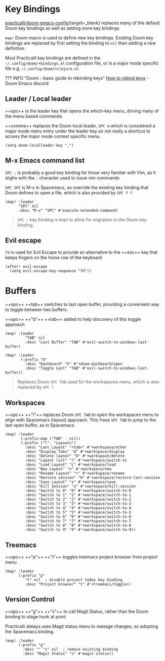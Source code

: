 # Key Bindings

[practicalli/doom-emacs-config](https://github.com/practicalli/doom-emacs-config){target=_blank} replaces many of the default Doom key bindings as well as adding more key bindings

`map!` Doom macro is used to define new key bindings.  Existing Doom key bindings are replaced by first setting the binding to `nil` then adding a new definition.

Most Practicalli key bindings are defined in the `~/.config/doom/+bindings.el` configuration file, or in a major mode specific file e.g. `~/.config/doom/+clojure.el`

??? INFO "Doom - basic guide to rebinding keys"
    [How to rebind keys](https://discourse.doomemacs.org/t/how-to-re-bind-keys/) - Doom Emacs discord


## Leader / Local leader

++spc++ is the leader key that opens the which-key menu, driving many of the menu based commands.

++comma++ replaces the Doom local leader, `SPC m` which is considered a major mode menu entry under the leader key so not really a shortcut to access the major mode context specific menu.

```emacs title=".config/doom/+bindings.el"
(setq doom-localleader-key ",")
```


## M-x Emacs command list

`SPC :` is probably a good key binding for those very familiar with Vim, as it alighs with the `:` character used to issue vim commands

`SPC SPC` is M-x in Spacemacs, so override the existing key binding that Doom defines to open a file, which is also provided by `SPC f f`


```emacs title=".config/doom/+bindings.el"
(map! :leader
      "SPC" nil
      :desc "M-x" "SPC" #'execute-extended-command)
```

> `SPC :` key binding is kept to allow for migration to the Doom key binding.


## Evil escape

`fd` is used for Evil Escape to provide an alternative to the ++esc++ key that keeps fingers on the home row of the keyboard

```emacs title=".config/doom/+bindings.el"
(after! evil-escape
  (setq evil-escape-key-sequence "fd"))
```


# Buffers

++spc++ ++tab++ switches to last open buffer, providing a convenient way to toggle between two buffers.

++spc++ ++"b"++ ++tab++ added to help discovery of this toggle approach

```emacs title=".config/doom/+bindings.el"
(map! :leader
         "TAB" nil
         :desc "Last Buffer" "TAB" #'evil-switch-to-windows-last-buffer)

(map! :leader
       (:prefix "b"
         :desc "Dashboard" "h" #'+doom-dashboard/open
         :desc "Toggle Last" "TAB" #'evil-switch-to-windows-last-buffer))
```

> Replaces Doom `SPC TAB` used for the workspaces menu, which is also replaced by `SPC l`


## Workspaces

++spc++ ++"l"++ replaces Doom `SPC TAB` to open the workspaces menu to align with Spacemacs (layout) approach. This frees `SPC TAB` to jump to the last open buffer, as in Spacemacs.


```emacs title=".config/doom/+bindings.el"
(map! :leader
       (:prefix-map ("TAB" . nil))
       (:prefix ("l". "Layouts")
         :desc "Last Layout" "<tab>" #'+workspace/other
         :desc "Display Tabs" "d" #'+workspace/display
         :desc "Delete layout" "D" #'+workspace/delete
         :desc "Layout list" "l" #'+workspace/switch-to
         :desc "Load Layout" "L" #'+workspace/load
         :desc "New Layout" "n" #'+workspace/new
         :desc "Rename Layout" "r" #'+workspace/rename
         :desc "Restore session" "R" #'+workspace/restore-last-session
         :desc "Save Layout" "s" #'+workspace/save
         :desc "Kill Session" "x" #'+workspace/kill-session
         :desc "Switch to 0" "0" #'+workspace/switch-to-0
         :desc "Switch to 1" "1" #'+workspace/switch-to-1
         :desc "Switch to 2" "2" #'+workspace/switch-to-2
         :desc "Switch to 3" "3" #'+workspace/switch-to-3
         :desc "Switch to 4" "4" #'+workspace/switch-to-4
         :desc "Switch to 5" "5" #'+workspace/switch-to-5
         :desc "Switch to 6" "6" #'+workspace/switch-to-6
         :desc "Switch to 7" "7" #'+workspace/switch-to-7
         :desc "Switch to 8" "8" #'+workspace/switch-to-8
         :desc "Switch to 9" "9" #'+workspace/switch-to-9))
```



## Treemacs

++spc++ ++"p"++ ++"t"++ toggles treemacs project browser from project menu

```emacs title=".config/doom/+bindings.el"
(map! :leader
      (:prefix "p"
         "t" nil  ; disable project todos key binding
         :desc "Project browser" "t" #'+treemacs/toggle))
```


## Version Control

++spc++ ++"g"++ ++"s"++ to call Magit Status, rather than the Doom binding to stage hunk at point

Practicalli always uses Magit status menu to manage changes, so adopting the Spacemacs binding.

```emacs title=".config/doom/+bindings.el"
(map! :leader
      (:prefix "g"
        :desc "" "s" nil  ; remove existing binding
        :desc "Magit Status" "s" #'magit-status))
```
